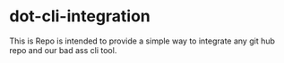 # dot-cli-integration
This is Repo is intended to provide a simple way to integrate any git hub repo and our bad ass cli tool.
